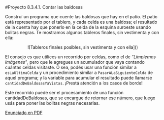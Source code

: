 #Proyecto 8.3.4.1. Contar las baldosas

Construí un programa que cuente las baldosas que hay en el patio. El patio está representado por el tablero, y cada celda es una baldosa; el resultado de la cuenta hay que ponerlo en la celda de la esquina suroeste usando bolitas negras. Te mostramos algunos tableros finales, sin vestimenta y con ella:

<center>
![Tableros finales posibles, sin vestimenta y con ella]()
</center>

El consejo es que utilices un recorrido por celdas, como el de _“Limpiemos imágenes”_, pero que le agregues un acumulador que vaya contando cuántas celdas visitaste. O sea, podés usar una función similar a `esLaUltimaCelda` y un procedimiento similar a `PasarALaSiguienteCelda` de aquel programa; y la variable para acumular el resultado puede llamarse `cantidadDeBaldosasYaVistas`. ¡Prestá atención a los casos de borde! 

Este recorrido puede ser el procesamiento de una función cantidadDeBaldosas, que se encargue de retornar ese número, que luego usás para poner las bolitas negras necesarias.

[Enunciado en PDF][PDF]

[PDF]: https://raw.githubusercontent.com/gobstones/proyectos-jr/master/Proyectos/Cap.8/8.3.4.1.Contar%20las%20baldosas/Recursos/description.pdf "Enunciado de 'Contar las baldosas' en PDF"
